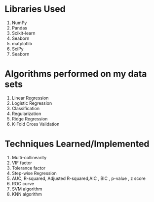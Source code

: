 # Libraries Used
1. NumPy
2. Pandas
3. Scikit-learn
4. Seaborn
5. matplotlib
6. SciPy
7. Seaborn

# Algorithms performed on my data sets

1. Linear Regression
2. Logistic Regression
3. Classification
4. Regularization
5. Ridge Regression
6. K-Fold Cross Validation

# Techniques Learned/Implemented

1. Multi-collinearity
2. VIF factor 
3. Tolerance factor
4. Step-wise Regression
5. AUC, R-squared, Adjusted R-squared,AIC , BIC , p-value , z score
6. ROC curve
7. SVM algorithm
8. KNN algorithm